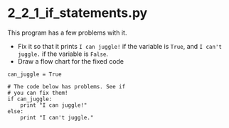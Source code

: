 # 2_2_1_if_statements.py

This program has a few problems with it. 
* Fix it so that it prints `I can juggle!` if the variable is `True`, and `I can't juggle.` if the variable is `False`.
* Draw a flow chart for the fixed code

```
can_juggle = True

# The code below has problems. See if
# you can fix them!
if can_juggle:
    print "I can juggle!"
else:
    print "I can't juggle."
```




